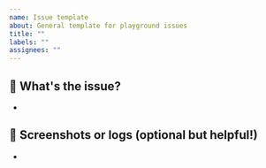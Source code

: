 ```yaml
---
name: Issue template
about: General template for playground issues
title: ""
labels: ""
assignees: ""
---
```


## 🚀 What's the issue?

<!-- Briefly explain the issue or feature request -->

-

## 📸 Screenshots or logs (optional but helpful!)

<!-- Add any screenshots, output, or logs for context -->

-
